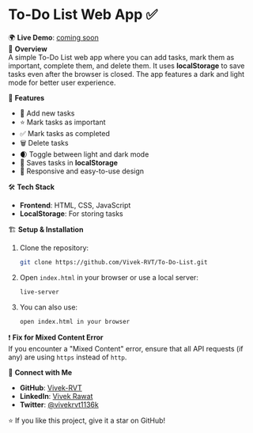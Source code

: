 

# To-Do List Web App ✅

🌍 **Live Demo**: [coming soon](https://to-do-list-cyan-theta.vercel.app/)  
📌 **Overview**  
A simple To-Do List web app where you can add tasks, mark them as important, complete them, and delete them. It uses **localStorage** to save tasks even after the browser is closed. The app features a dark and light mode for better user experience.

🚀 **Features**  
- 📝 Add new tasks
- ⭐ Mark tasks as important
- ✅ Mark tasks as completed
- 🗑️ Delete tasks
- 🌒 Toggle between light and dark mode
- 💾 Saves tasks in **localStorage**
- 🎨 Responsive and easy-to-use design

🛠 **Tech Stack**  
- **Frontend**: HTML, CSS, JavaScript  
- **LocalStorage**: For storing tasks  

🏗 **Setup & Installation**  
1. Clone the repository:
    ```bash
    git clone https://github.com/Vivek-RVT/To-Do-List.git
    ```

2. Open `index.html` in your browser or use a local server:
    ```bash
    live-server
    ```

3. You can also use:
    ```bash
    open index.html in your browser
    ```

❗ **Fix for Mixed Content Error**  
If you encounter a "Mixed Content" error, ensure that all API requests (if any) are using `https` instead of `http`.

💬 **Connect with Me**  
- **GitHub**: [Vivek-RVT](https://github.com/Vivek-RVT)  
- **LinkedIn**: [Vivek Rawat](https://www.linkedin.com/in/vivek-rawat-763234341)  
- **Twitter**: [@vivekrvt1136k](https://twitter.com/vivekrvt1136k)  

⭐ If you like this project, give it a star on GitHub!
